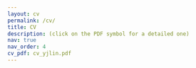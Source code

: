 ```yaml
---
layout: cv
permalink: /cv/
title: CV
description: (click on the PDF symbol for a detailed one)
nav: true
nav_order: 4
cv_pdf: cv_yjlin.pdf
---
```


